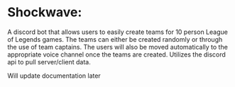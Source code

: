 # Shockwave:
A discord bot that allows users to easily create teams for 10 person League of Legends games. The teams can either be created randomly or through the use of team captains. The users will also be moved automatically to the appropriate voice channel once the teams are created. Utilizes the discord api to pull server/client data.

Will update documentation later
